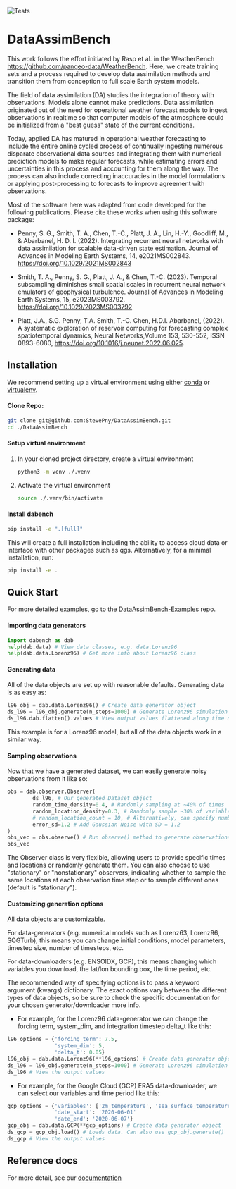 ![Tests](https://github.com/StevePny/DataAssimBench/actions/workflows/python-ci-pip.yml/badge.svg)

# DataAssimBench

This work follows the effort initiated by Rasp et al. in the WeatherBench <https://github.com/pangeo-data/WeatherBench>. Here, we create training sets and a process required to develop data assimilation methods and transition them from conception to full scale Earth system models.  

The field of data assimilation (DA) studies the integration of theory with observations. Models alone cannot make predictions. Data assimilation originated out of the need for operational weather forecast models to ingest observations in realtime so that computer models of the atmosphere could be initialized from a "best guess" state of the current conditions.  

Today, applied DA has matured in operational weather forecasting to include the entire online cycled process of continually ingesting numerous disparate observational data sources and integrating them with numerical prediction models to make regular forecasts, while estimating errors and uncertainties in this process and accounting for them along the way. The process can also include correcting inaccuracies in the model formulations or applying post-processing to forecasts to improve agreement with observations.  

Most of the software here was adapted from code developed for the following publications. Please cite these works when using this software package: 

- Penny, S. G., Smith, T. A., Chen, T.-C., Platt, J. A., Lin, H.-Y., Goodliff, M., & Abarbanel, H. D. I. (2022). Integrating recurrent neural networks with data assimilation for scalable data-driven state estimation. Journal of Advances in Modeling Earth Systems, 14, e2021MS002843. https://doi.org/10.1029/2021MS002843  

- Smith, T. A., Penny, S. G., Platt, J. A., & Chen, T.-C. (2023). Temporal subsampling diminishes small spatial scales in recurrent neural network emulators of geophysical turbulence. Journal of Advances in Modeling Earth Systems, 15, e2023MS003792. https://doi.org/10.1029/2023MS003792  

- Platt, J.A., S.G. Penny, T.A. Smith, T.-C. Chen, H.D.I. Abarbanel, (2022). A systematic exploration of reservoir computing for forecasting complex spatiotemporal dynamics,
Neural Networks,Volume 153, 530-552, ISSN 0893-6080, https://doi.org/10.1016/j.neunet.2022.06.025.


## Installation

We recommend setting up a virtual environment using either [conda](https://docs.conda.io/projects/conda/en/latest/user-guide/tasks/manage-environments.html) or [virtualenv](https://virtualenv.pypa.io/en/latest/user_guide.html).

#### Clone Repo:

```bash
git clone git@github.com:StevePny/DataAssimBench.git
cd ./DataAssimBench
```

#### Setup virtual environment
1. In your cloned project directory, create a virtual environment

    ```bash
    python3 -m venv ./.venv
    ```
2. Activate the virtual environment

    ```bash
    source ./.venv/bin/activate
    ```

#### Install dabench
```bash
pip install -e ".[full]"
```

This will create a full installation including the ability to access cloud data or interface with other packages such as qgs. Alternatively, for a minimal installation, run:

```bash
pip install -e .
```


## Quick Start

For more detailed examples, go to the [DataAssimBench-Examples](https://github.com/StevePny/DataAssimBench-Examples) repo.

#### Importing data generators

```python
import dabench as dab
help(dab.data) # View data classes, e.g. data.Lorenz96
help(dab.data.Lorenz96) # Get more info about Lorenz96 class
```

#### Generating data

All of the data objects are set up with reasonable defaults. Generating data is as easy as:

```python
l96_obj = dab.data.Lorenz96() # Create data generator object
ds_l96 = l96_obj.generate(n_steps=1000) # Generate Lorenz96 simulation data as Xarray Dataset
ds_l96.dab.flatten().values # View output values flattened along time dimension
```
This example is for a Lorenz96 model, but all of the data objects work in a similar way.  

#### Sampling observations

Now that we have a generated dataset, we can easily generate noisy observations from it like so:

```python
obs = dab.observer.Observer(
        ds_l96, # Our generated Dataset object
        random_time_density=0.4, # Randomly sampling at ~40% of times
        random_location_density=0.3, # Randomly sample ~30% of variables
        # random_location_count = 10, # Alternatively, can specify number of locations to sample
        error_sd=1.2 # Add Gaussian Noise with SD = 1.2
)
obs_vec = obs.observe() # Run observe() method to generate observations
obs_vec
```

The Observer class is very flexible, allowing users to provide specific times and locations or randomly generate them. You can also choose to use "stationary" or "nonstationary" observers, indicating whether to sample the same locations at each observation time step or to sample different ones (default is "stationary").

#### Customizing generation options

All data objects are customizable.

For data-generators (e.g. numerical models such as Lorenz63, Lorenz96, SQGTurb), this means you can change initial conditions, model parameters, timestep size, number of timesteps, etc.

For data-downloaders (e.g. ENSOIDX, GCP), this means changing which variables you download, the lat/lon bounding box, the time period, etc.

The recommended way of specifying options is to pass a keyword argument (kwargs) dictionary. The exact options vary between the different types of data objects, so be sure to check the specific documentation for your chosen generator/downloader more info.

- For example, for the Lorenz96 data-generator we can change the forcing term, system_dim, and integration timestep delta_t like this:

```python
l96_options = {'forcing_term': 7.5,
               'system_dim': 5,
               'delta_t': 0.05}
l96_obj = dab.data.Lorenz96(**l96_options) # Create data generator object
ds_l96 = l96_obj.generate(n_steps=1000) # Generate Lorenz96 simulation data
ds_l96 # View the output values
```

- For example, for the Google Cloud (GCP) ERA5 data-downloader, we can select our variables and time period like this:

```python
gcp_options = {'variables': ['2m_temperature', 'sea_surface_temperature'],
               'date_start': '2020-06-01'
               'date_end': '2020-06-07'}
gcp_obj = dab.data.GCP(**gcp_options) # Create data generator object
ds_gcp = gcp_obj.load() # Loads data. Can also use gcp_obj.generate()
ds_gcp # View the output values
```

## Reference docs

For more detail, see our [documentation](https://dataassimbench.readthedocs.io/en/latest/)

